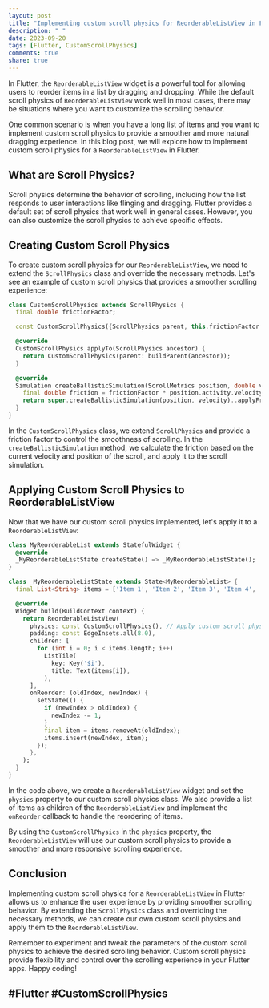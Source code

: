 ```yaml
---
layout: post
title: "Implementing custom scroll physics for ReorderableListView in Flutter"
description: " "
date: 2023-09-20
tags: [Flutter, CustomScrollPhysics]
comments: true
share: true
---
```


In Flutter, the `ReorderableListView` widget is a powerful tool for allowing users to reorder items in a list by dragging and dropping. While the default scroll physics of `ReorderableListView` work well in most cases, there may be situations where you want to customize the scrolling behavior.

One common scenario is when you have a long list of items and you want to implement custom scroll physics to provide a smoother and more natural dragging experience. In this blog post, we will explore how to implement custom scroll physics for a `ReorderableListView` in Flutter.

## What are Scroll Physics?

Scroll physics determine the behavior of scrolling, including how the list responds to user interactions like flinging and dragging. Flutter provides a default set of scroll physics that work well in general cases. However, you can also customize the scroll physics to achieve specific effects.

## Creating Custom Scroll Physics

To create custom scroll physics for our `ReorderableListView`, we need to extend the `ScrollPhysics` class and override the necessary methods. Let's see an example of custom scroll physics that provides a smoother scrolling experience:

```dart
class CustomScrollPhysics extends ScrollPhysics {
  final double frictionFactor;

  const CustomScrollPhysics({ScrollPhysics parent, this.frictionFactor = 0.85}) : super(parent: parent);

  @override
  CustomScrollPhysics applyTo(ScrollPhysics ancestor) {
    return CustomScrollPhysics(parent: buildParent(ancestor));
  }

  @override
  Simulation createBallisticSimulation(ScrollMetrics position, double velocity) {
    final double friction = frictionFactor * position.activity.velocity / (position.pixels.abs() + 1.0);
    return super.createBallisticSimulation(position, velocity)..applyFriction(friction);
  }
}
```

In the `CustomScrollPhysics` class, we extend `ScrollPhysics` and provide a friction factor to control the smoothness of scrolling. In the `createBallisticSimulation` method, we calculate the friction based on the current velocity and position of the scroll, and apply it to the scroll simulation.

## Applying Custom Scroll Physics to ReorderableListView

Now that we have our custom scroll physics implemented, let's apply it to a `ReorderableListView`:

```dart
class MyReorderableList extends StatefulWidget {
  @override
  _MyReorderableListState createState() => _MyReorderableListState();
}

class _MyReorderableListState extends State<MyReorderableList> {
  final List<String> items = ['Item 1', 'Item 2', 'Item 3', 'Item 4', 'Item 5'];

  @override
  Widget build(BuildContext context) {
    return ReorderableListView(
      physics: const CustomScrollPhysics(), // Apply custom scroll physics
      padding: const EdgeInsets.all(8.0),
      children: [
        for (int i = 0; i < items.length; i++)
          ListTile(
            key: Key('$i'),
            title: Text(items[i]),
          ),
      ],
      onReorder: (oldIndex, newIndex) {
        setState(() {
          if (newIndex > oldIndex) {
            newIndex -= 1;
          }
          final item = items.removeAt(oldIndex);
          items.insert(newIndex, item);
        });
      },
    );
  }
}
```

In the code above, we create a `ReorderableListView` widget and set the `physics` property to our custom scroll physics class. We also provide a list of items as children of the `ReorderableListView` and implement the `onReorder` callback to handle the reordering of items.

By using the `CustomScrollPhysics` in the `physics` property, the `ReorderableListView` will use our custom scroll physics to provide a smoother and more responsive scrolling experience.

## Conclusion

Implementing custom scroll physics for a `ReorderableListView` in Flutter allows us to enhance the user experience by providing smoother scrolling behavior. By extending the `ScrollPhysics` class and overriding the necessary methods, we can create our own custom scroll physics and apply them to the `ReorderableListView`.

Remember to experiment and tweak the parameters of the custom scroll physics to achieve the desired scrolling behavior. Custom scroll physics provide flexibility and control over the scrolling experience in your Flutter apps. Happy coding!

## #Flutter #CustomScrollPhysics